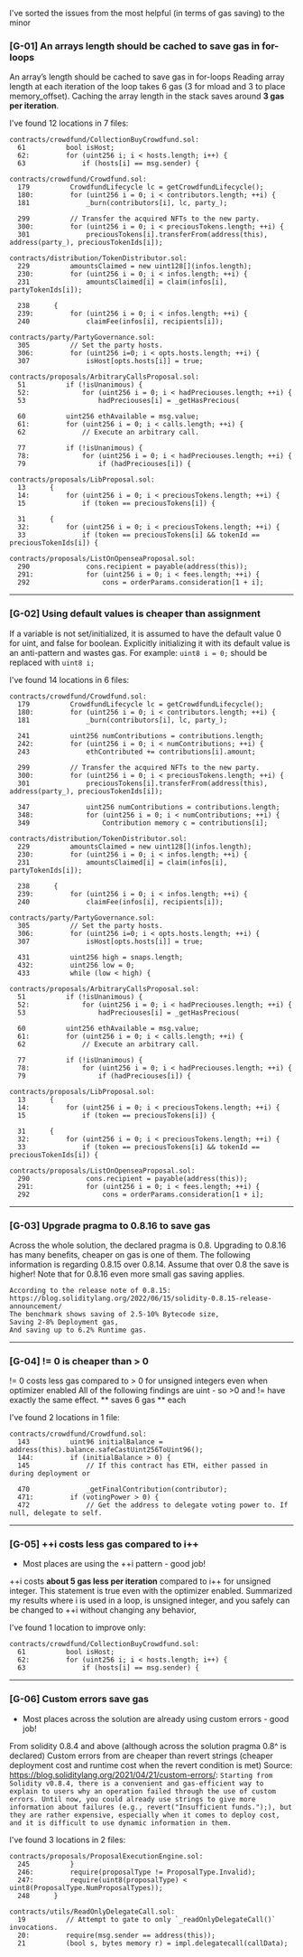 I've sorted the issues from the most helpful (in terms of gas saving) to the minor

### [G-01] An arrays length should be cached to save gas in for-loops

An array’s length should be cached to save gas in for-loops
Reading array length at each iteration of the loop takes 6 gas (3 for mload and 3 to place memory_offset).
Caching the array length in the stack saves around **3 gas per iteration**.

I've found 12 locations in 7 files:

```
contracts/crowdfund/CollectionBuyCrowdfund.sol:
  61          bool isHost;
  62:         for (uint256 i; i < hosts.length; i++) {
  63              if (hosts[i] == msg.sender) {

contracts/crowdfund/Crowdfund.sol:
  179          CrowdfundLifecycle lc = getCrowdfundLifecycle();
  180:         for (uint256 i = 0; i < contributors.length; ++i) {
  181              _burn(contributors[i], lc, party_);

  299          // Transfer the acquired NFTs to the new party.
  300:         for (uint256 i = 0; i < preciousTokens.length; ++i) {
  301              preciousTokens[i].transferFrom(address(this), address(party_), preciousTokenIds[i]);

contracts/distribution/TokenDistributor.sol:
  229          amountsClaimed = new uint128[](infos.length);
  230:         for (uint256 i = 0; i < infos.length; ++i) {
  231              amountsClaimed[i] = claim(infos[i], partyTokenIds[i]);

  238      {
  239:         for (uint256 i = 0; i < infos.length; ++i) {
  240              claimFee(infos[i], recipients[i]);

contracts/party/PartyGovernance.sol:
  305          // Set the party hosts.
  306:         for (uint256 i=0; i < opts.hosts.length; ++i) {
  307              isHost[opts.hosts[i]] = true;

contracts/proposals/ArbitraryCallsProposal.sol:
  51          if (!isUnanimous) {
  52:             for (uint256 i = 0; i < hadPreciouses.length; ++i) {
  53                  hadPreciouses[i] = _getHasPrecious(

  60          uint256 ethAvailable = msg.value;
  61:         for (uint256 i = 0; i < calls.length; ++i) {
  62              // Execute an arbitrary call.

  77          if (!isUnanimous) {
  78:             for (uint256 i = 0; i < hadPreciouses.length; ++i) {
  79                  if (hadPreciouses[i]) {

contracts/proposals/LibProposal.sol:
  13      {
  14:         for (uint256 i = 0; i < preciousTokens.length; ++i) {
  15              if (token == preciousTokens[i]) {

  31      {
  32:         for (uint256 i = 0; i < preciousTokens.length; ++i) {
  33              if (token == preciousTokens[i] && tokenId == preciousTokenIds[i]) {

contracts/proposals/ListOnOpenseaProposal.sol:
  290              cons.recipient = payable(address(this));
  291:             for (uint256 i = 0; i < fees.length; ++i) {
  292                  cons = orderParams.consideration[1 + i];
```

---------------------------------------------------------------------------

### [G-02] Using default values is cheaper than assignment

If a variable is not set/initialized, it is assumed to have the default value 0 for uint, and false for boolean.
Explicitly initializing it with its default value is an anti-pattern and wastes gas.
For example: ```uint8 i = 0;``` should be replaced with ```uint8 i;```

I've found 14 locations in 6 files:

```
contracts/crowdfund/Crowdfund.sol:
  179          CrowdfundLifecycle lc = getCrowdfundLifecycle();
  180:         for (uint256 i = 0; i < contributors.length; ++i) {
  181              _burn(contributors[i], lc, party_);

  241          uint256 numContributions = contributions.length;
  242:         for (uint256 i = 0; i < numContributions; ++i) {
  243              ethContributed += contributions[i].amount;

  299          // Transfer the acquired NFTs to the new party.
  300:         for (uint256 i = 0; i < preciousTokens.length; ++i) {
  301              preciousTokens[i].transferFrom(address(this), address(party_), preciousTokenIds[i]);

  347              uint256 numContributions = contributions.length;
  348:             for (uint256 i = 0; i < numContributions; ++i) {
  349                  Contribution memory c = contributions[i];

contracts/distribution/TokenDistributor.sol:
  229          amountsClaimed = new uint128[](infos.length);
  230:         for (uint256 i = 0; i < infos.length; ++i) {
  231              amountsClaimed[i] = claim(infos[i], partyTokenIds[i]);

  238      {
  239:         for (uint256 i = 0; i < infos.length; ++i) {
  240              claimFee(infos[i], recipients[i]);

contracts/party/PartyGovernance.sol:
  305          // Set the party hosts.
  306:         for (uint256 i=0; i < opts.hosts.length; ++i) {
  307              isHost[opts.hosts[i]] = true;

  431          uint256 high = snaps.length;
  432:         uint256 low = 0;
  433          while (low < high) {

contracts/proposals/ArbitraryCallsProposal.sol:
  51          if (!isUnanimous) {
  52:             for (uint256 i = 0; i < hadPreciouses.length; ++i) {
  53                  hadPreciouses[i] = _getHasPrecious(

  60          uint256 ethAvailable = msg.value;
  61:         for (uint256 i = 0; i < calls.length; ++i) {
  62              // Execute an arbitrary call.

  77          if (!isUnanimous) {
  78:             for (uint256 i = 0; i < hadPreciouses.length; ++i) {
  79                  if (hadPreciouses[i]) {

contracts/proposals/LibProposal.sol:
  13      {
  14:         for (uint256 i = 0; i < preciousTokens.length; ++i) {
  15              if (token == preciousTokens[i]) {

  31      {
  32:         for (uint256 i = 0; i < preciousTokens.length; ++i) {
  33              if (token == preciousTokens[i] && tokenId == preciousTokenIds[i]) {

contracts/proposals/ListOnOpenseaProposal.sol:
  290              cons.recipient = payable(address(this));
  291:             for (uint256 i = 0; i < fees.length; ++i) {
  292                  cons = orderParams.consideration[1 + i];
```

---------------------------------------------------------------------------

### [G-03] Upgrade pragma to 0.8.16 to save gas

Across the whole solution, the declared pragma is 0.8.
Upgrading to 0.8.16 has many benefits, cheaper on gas is one of them.
The following information is regarding 0.8.15 over 0.8.14. Assume that over 0.8 the save is higher!
Note that for 0.8.16 even more small gas saving applies.
```
According to the release note of 0.8.15: https://blog.soliditylang.org/2022/06/15/solidity-0.8.15-release-announcement/
The benchmark shows saving of 2.5-10% Bytecode size,
Saving 2-8% Deployment gas,
And saving up to 6.2% Runtime gas.
```

---------------------------------------------------------------------------

### [G-04] != 0 is cheaper than > 0

!= 0 costs less gas compared to > 0 for unsigned integers even when optimizer enabled
All of the following findings are uint - so >0 and != have exactly the same effect.
** saves 6 gas ** each

I've found 2 locations in 1 file:

```
contracts/crowdfund/Crowdfund.sol:
  143          uint96 initialBalance = address(this).balance.safeCastUint256ToUint96();
  144:         if (initialBalance > 0) {
  145              // If this contract has ETH, either passed in during deployment or

  470              _getFinalContribution(contributor);
  471:         if (votingPower > 0) {
  472              // Get the address to delegate voting power to. If null, delegate to self.

```

---------------------------------------------------------------------------

### [G-05] ++i costs less gas compared to i++

* Most places are using the ++i pattern - good job!

++i costs **about 5 gas less per iteration** compared to i++ for unsigned integer.
This statement is true even with the optimizer enabled.
Summarized my results where i is used in a loop, is unsigned integer, and you safely can be changed to ++i without changing any behavior,

I've found 1 location to improve only:

```
contracts/crowdfund/CollectionBuyCrowdfund.sol:
  61          bool isHost;
  62:         for (uint256 i; i < hosts.length; i++) {
  63              if (hosts[i] == msg.sender) {
```

---------------------------------------------------------------------------

### [G-06] Custom errors save gas

* Most places across the solution are already using custom errors - good job!

From solidity 0.8.4 and above (although across the solution pragma 0.8^ is declared)
Custom errors from are cheaper than revert strings (cheaper deployment cost and runtime cost when the revert condition is met)
Source: https://blog.soliditylang.org/2021/04/21/custom-errors/:
```Starting from Solidity v0.8.4, there is a convenient and gas-efficient way to explain to users why an operation failed through the use of custom errors. Until now, you could already use strings to give more information about failures (e.g., revert("Insufficient funds.");), but they are rather expensive, especially when it comes to deploy cost, and it is difficult to use dynamic information in them.```

I've found 3 locations in 2 files:

```
contracts/proposals/ProposalExecutionEngine.sol:
  245          }
  246:         require(proposalType != ProposalType.Invalid);
  247:         require(uint8(proposalType) < uint8(ProposalType.NumProposalTypes));
  248      }

contracts/utils/ReadOnlyDelegateCall.sol:
  19          // Attempt to gate to only `_readOnlyDelegateCall()` invocations.
  20:         require(msg.sender == address(this));
  21          (bool s, bytes memory r) = impl.delegatecall(callData);
```

